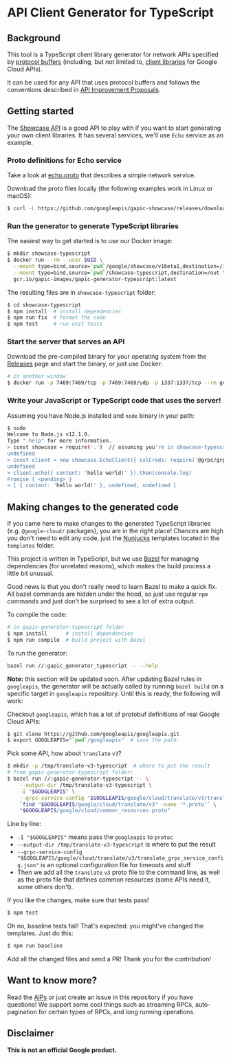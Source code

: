 # API Client Generator for TypeScript

## Background

This tool is a TypeScript client library generator for network APIs specified
by [protocol
buffers](https://developers.google.com/protocol-buffers/) (including, but
not limited to, [client libraries](https://www.npmjs.com/search?q=%40google-cloud)
for Google Cloud APIs).

It can be used for any API that uses protocol buffers and follows the conventions
described in [API Improvement Proposals](https://aip.dev/).

## Getting started

The [Showcase API](https://github.com/googleapis/gapic-showcase) is a good API to
play with if you want to start generating your own client libraries. It has several
services, we'll use `Echo` service as an example.

### Proto definitions for Echo service

Take a look at [echo.proto](https://github.com/googleapis/gapic-showcase/blob/master/schema/google/showcase/v1beta1/echo.proto) that describes a simple
network service.

Download the proto files locally (the following examples work in Linux or macOS):

```sh
$ curl -L https://github.com/googleapis/gapic-showcase/releases/download/v0.6.1/gapic-showcase-0.6.1-protos.tar.gz | tar xz
```

### Run the generator to generate TypeScript libraries

The easiest way to get started is to use our Docker image:

```sh
$ mkdir showcase-typescript
$ docker run --rm --user $UID \
  --mount type=bind,source=`pwd`/google/showcase/v1beta1,destination=/in/google/showcase/v1beta1,readonly \
  --mount type=bind,source=`pwd`/showcase-typescript,destination=/out \
  gcr.io/gapic-images/gapic-generator-typescript:latest
```

The resulting files are in `showcase-typescript` folder:

```sh
$ cd showcase-typescript
$ npm install  # install dependencies
$ npm run fix  # format the code
$ npm test     # run unit tests
```

### Start the server that serves an API

Download the pre-compiled binary for your operating system from the
[Releases](https://github.com/googleapis/gapic-showcase/releases/tag/v0.6.1) page
and start the binary, or just use Docker:

```sh
# in another window
$ docker run -p 7469:7469/tcp -p 7469:7469/udp -p 1337:1337/tcp --rm gcr.io/gapic-images/gapic-showcase:0.6.1
```

### Write your JavaScript or TypeScript code that uses the server!

Assuming you have Node.js installed and `node` binary in your path:

```sh
$ node
Welcome to Node.js v12.1.0.
Type ".help" for more information.
> const showcase = require('.')  // assuming you're in showcase-typescript
undefined
> const client = new showcase.EchoClient({ sslCreds: require('@grpc/grpc-js').credentials.createInsecure() })
undefined
> client.echo({ content: 'hello world!' }).then(console.log)
Promise { <pending> }
> [ { content: 'hello world!' }, undefined, undefined ]
```

## Making changes to the generated code

If you came here to make changes to the generated TypeScript libraries (e.g. `@google-cloud/` packages),
you are in the right place! Chances are high you don't need to edit any code, just the
[Nunjucks](https://mozilla.github.io/nunjucks/) templates located in the `templates` folder.

This project is written in TypeScript, but we use [Bazel](https://bazel.build/) for managing dependencies
(for unrelated reasons), which makes the build process a little bit unusual.

Good news is that you don't really need to learn Bazel to make a quick fix. All bazel commands are
hidden under the hood, so just use regular `npm` commands and just don't be surprised to see a lot of extra
output.

To compile the code:

```sh
# in gapic-generator-typescript folder
$ npm install      # install dependencies
$ npm run compile  # build project with Bazel
```

To run the generator:

```sh
bazel run //:gapic_generator_typescript -- --help
```

**Note:** this section will be updated soon. After updating Bazel rules in `googleapis`,
the generator will be actually called by running `bazel build` on a specific target
in `googleapis` repository. Until this is ready, the following will work:

Checkout `googleapis`, which has a lot of protobuf definitions of real Google Cloud APIs:

```sh
$ git clone https://github.com/googleapis/googleapis.git
$ export GOOGLEAPIS="`pwd`/googleapis"  # save the path.
```

Pick some API, how about `translate` `v3`?

```sh
$ mkdir -p /tmp/translate-v3-typescript  # where to put the result
# from gapic-generator-typescript folder:
$ bazel run //:gapic-generator-typescript -- \
    --output-dir /tmp/translate-v3-typescript \
    -I "$GOOGLEAPIS" \
    --grpc-service-config "$GOOGLEAPIS/google/cloud/translate/v3/translate_grpc_service_config.json" \
    `find "$GOOGLEAPIS/google/cloud/translate/v3" -name '*.proto'` \
    "$GOOGLEAPIS/google/cloud/common_resources.proto"
```

Line by line:
* `-I "$GOOGLEAPIS"` means pass the `googleapis` to `protoc`
* `--output-dir /tmp/translate-v3-typescript` is where to put the result
* `--grpc-service-config "$GOOGLEAPIS/google/cloud/translate/v3/translate_grpc_service_config.json"`
is an optional configuration file for timeouts and stuff
* Then we add all the `translate` `v3` proto file to the command line, as well as the
proto file that defines common resources (some APIs need it, some others don't).

If you like the changes, make sure that tests pass!

```sh
$ npm test
```

Oh no, baseline tests fail!  That's expected: you might've changed the templates. Just do this:

```sh
$ npm run baseline
```

Add all the changed files and send a PR! Thank you for the contribution!

## Want to know more?

Read the [AIPs](https://aip.dev/) or just create an issue in this repository if you have questions!
We support some cool things such as streaming RPCs, auto-pagination for certain types of RPCs, and long running operations.

## Disclaimer

**This is not an official Google product.**
